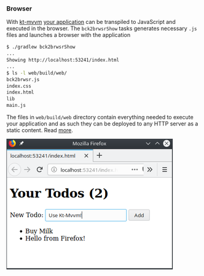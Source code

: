 ### Browser

With [kt-mvvm](README.md) [your application](https://github.com/dukescript/kt-mvvm-demo)
can be transpiled to JavaScript and executed in
the browser. The `bck2brwsrShow` tasks generates necessary `.js` files and
launches a browser with the application
```bash
$ ./gradlew bck2brwsrShow
...
Showing http://localhost:53241/index.html
...
$ ls -l web/build/web/
bck2brwsr.js
index.css
index.html
lib
main.js
```
The files in `web/build/web` directory
contain everything needed to execute your application and as such they can be
deployed to any HTTP server as a static content.
Read [more](https://github.com/jtulach/bck2brwsr/blob/master/docs/GRADLE.md).

![Kt-Mvvm-Demo in the browser](firefox.png)
